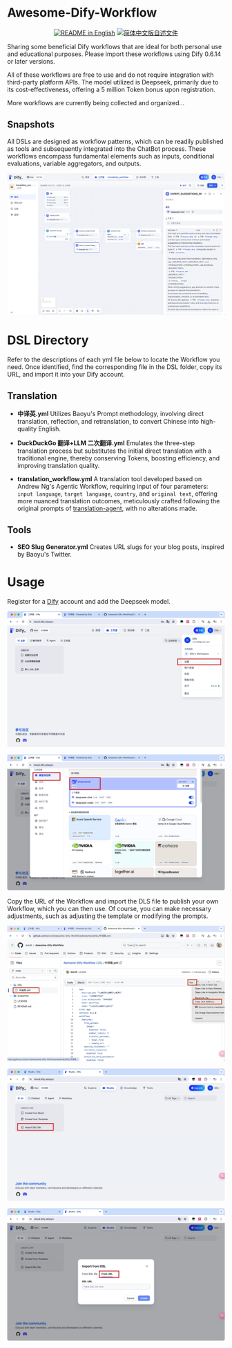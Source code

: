 # Awesome-Dify-Workflow

<p align="center">
  <a href="./README_EN.md"><img alt="README in English" src="https://img.shields.io/badge/English-d9d9d9"></a>
  <a href="./README.md"><img alt="简体中文版自述文件" src="https://img.shields.io/badge/简体中文-d9d9d9"></a>
</p>


Sharing some beneficial Dify workflows that are ideal for both personal use and educational purposes. Please import these workflows using Dify 0.6.14 or later versions.

All of these workflows are free to use and do not require integration with third-party platform APIs. The model utilized is Deepseek, primarily due to its cost-effectiveness, offering a 5 million Token bonus upon registration.

More workflows are currently being collected and organized...

## Snapshots
All DSLs are designed as workflow patterns, which can be readily published as tools and subsequently integrated into the ChatBot process. These workflows encompass fundamental elements such as inputs, conditional evaluations, variable aggregators, and outputs.

![snap](./snapshots/Xnip2024-07-16_16-58-05.jpg)


# DSL Directory

Refer to the descriptions of each yml file below to locate the Workflow you need. Once identified, find the corresponding file in the DSL folder, copy its URL, and import it into your Dify account.

## Translation
- **中译英.yml** Utilizes Baoyu's Prompt methodology, involving direct translation, reflection, and retranslation, to convert Chinese into high-quality English.

- **DuckDuckGo 翻译+LLM 二次翻译.yml** Emulates the three-step translation process but substitutes the initial direct translation with a traditional engine, thereby conserving Tokens, boosting efficiency, and improving translation quality.

- **translation_workflow.yml** A translation tool developed based on Andrew Ng's Agentic Workflow, requiring input of four parameters: `input language`, `target language`, `country`, and `original text`, offering more nuanced translation outcomes, meticulously crafted following the original prompts of [translation-agent](https://github.com/andrewyng/translation-agent), with no alterations made.

## Tools
- **SEO Slug Generator.yml** Creates URL slugs for your blog posts, inspired by Baoyu's Twitter.

# Usage
Register for a [Dify](https://cloud.dify.ai/) account and add the Deepseek model.

![snap](./snapshots/Xnip2024-07-16_13-17-53.jpg)

![snap](./snapshots/Xnip2024-07-16_13-17-10.jpg)

Copy the URL of the Workflow and import the DLS file to publish your own Workflow, which you can then use. Of course, you can make necessary adjustments, such as adjusting the template or modifying the prompts.

![snap](./snapshots/Xnip2024-07-16_13-15-39.jpg)

![snap](./snapshots/Xnip2024-07-16_12-45-29.jpg)

![snap](./snapshots/Xnip2024-07-16_12-45-37.jpg)









